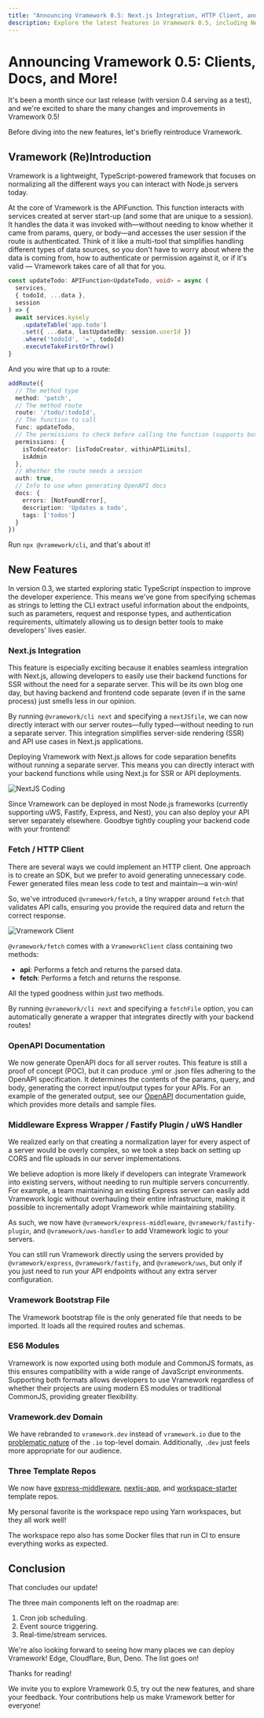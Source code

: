 ```yaml
---
title: "Announcing Vramework 0.5: Next.js Integration, HTTP Client, and OpenAPI Docs"
description: Explore the latest features in Vramework 0.5, including NextJS integration, a new HTTP client, and OpenAPI documentation.
---
```


# Announcing Vramework 0.5: Clients, Docs, and More!

It's been a month since our last release (with version 0.4 serving as a test), and we're excited to share the many changes and improvements in Vramework 0.5!

<!-- truncate -->

Before diving into the new features, let's briefly reintroduce Vramework.

## Vramework (Re)Introduction

Vramework is a lightweight, TypeScript-powered framework that focuses on normalizing all the different ways you can interact with Node.js servers today.

At the core of Vramework is the APIFunction. This function interacts with services created at server start-up (and some that are unique to a session). It handles the data it was invoked with—without needing to know whether it came from params, query, or body—and accesses the user session if the route is authenticated. Think of it like a multi-tool that simplifies handling different types of data sources, so you don't have to worry about where the data is coming from, how to authenticate or permission against it, or if it's valid — Vramework takes care of all that for you.

```typescript
const updateTodo: APIFunction<UpdateTodo, void> = async (
  services,
  { todoId, ...data },
  session
) => {
  await services.kysely
    .updateTable('app.todo')
    .set({ ...data, lastUpdatedBy: session.userId })
    .where('todoId', '=', todoId)
    .executeTakeFirstOrThrow()
}
```

And you wire that up to a route:

```typescript
addRoute({
  // The method type
  method: 'patch',
  // The method route
  route: '/todo/:todoId',
  // The function to call
  func: updateTodo,
  // The permissions to check before calling the function (supports both and ors)
  permissions: {
    isTodoCreator: [isTodoCreator, withinAPILimits],
    isAdmin
  },
  // Whether the route needs a session
  auth: true,
  // Info to use when generating OpenAPI docs
  docs: {
    errors: [NotFoundError],
    description: 'Updates a todo',
    tags: ['todos']
  }
})
```

Run `npx @vramework/cli`, and that's about it!

## New Features

In version 0.3, we started exploring static TypeScript inspection to improve the developer experience. This means we've gone from specifying schemas as strings to letting the CLI extract useful information about the endpoints, such as parameters, request and response types, and authentication requirements, ultimately allowing us to design better tools to make developers' lives easier.

### Next.js Integration

This feature is especially exciting because it enables seamless integration with Next.js, allowing developers to easily use their backend functions for SSR without the need for a separate server. This will be its own blog one day, but having backend and frontend code separate (even if in the same process) just smells less in our opinion.

By running `@vramework/cli next` and specifying a `nextJSfile`, we can now directly interact with our server routes—fully typed—without needing to run a separate server. This integration simplifies server-side rendering (SSR) and API use cases in Next.js applications.

Deploying Vramework with Next.js allows for code separation benefits without running a separate server. This means you can directly interact with your backend functions while using Next.js for SSR or API deployments.

![NextJS Coding](/img/nextjs-coding.gif)

Since Vramework can be deployed in most Node.js frameworks (currently supporting uWS, Fastify, Express, and Nest), you can also deploy your API server separately elsewhere. Goodbye tightly coupling your backend code with your frontend!

### Fetch / HTTP Client

There are several ways we could implement an HTTP client. One approach is to create an SDK, but we prefer to avoid generating unnecessary code. Fewer generated files mean less code to test and maintain—a win-win!

So, we've introduced `@vramework/fetch`, a tiny wrapper around `fetch` that validates API calls, ensuring you provide the required data and return the correct response.

![Vramework Client](/img/fetch.gif)

`@vramework/fetch` comes with a `VrameworkClient` class containing two methods:

- **api**: Performs a fetch and returns the parsed data.
- **fetch**: Performs a fetch and returns the response.

All the typed goodness within just two methods.

By running `@vramework/cli next` and specifying a `fetchFile` option, you can automatically generate a wrapper that integrates directly with your backend routes!

### OpenAPI Documentation

We now generate OpenAPI docs for all server routes. This feature is still a proof of concept (POC), but it can produce .yml or .json files adhering to the OpenAPI specification. It determines the contents of the params, query, and body, generating the correct input/output types for your APIs. For an example of the generated output, see our [OpenAPI](/docs/openapi-v3) documentation guide, which provides more details and sample files.

### Middleware Express Wrapper / Fastify Plugin / uWS Handler

We realized early on that creating a normalization layer for every aspect of a server would be overly complex, so we took a step back on setting up CORS and file uploads in our server implementations.

We believe adoption is more likely if developers can integrate Vramework into existing servers, without needing to run multiple servers concurrently. For example, a team maintaining an existing Express server can easily add Vramework logic without overhauling their entire infrastructure, making it possible to incrementally adopt Vramework while maintaining stability.

As such, we now have `@vramework/express-middleware`, `@vramework/fastify-plugin`, and `@vramework/uws-handler` to add Vramework logic to your servers.

You can still run Vramework directly using the servers provided by `@vramework/express`, `@vramework/fastify`, and `@vramework/uws`, but only if you just need to run your API endpoints without any extra server configuration.

### Vramework Bootstrap File

The Vramework bootstrap file is the only generated file that needs to be imported. It loads all the required routes and schemas.

### ES6 Modules

Vramework is now exported using both module and CommonJS formats, as this ensures compatibility with a wide range of JavaScript environments. Supporting both formats allows developers to use Vramework regardless of whether their projects are using modern ES modules or traditional CommonJS, providing greater flexibility.

### Vramework.dev Domain

We have rebranded to `vramework.dev` instead of `vramework.io` due to the [problematic nature](https://tamouse.github.io/blog/politics/2019/10/02/why-is-the-io-domain-problematic.html) of the `.io` top-level domain. Additionally, `.dev` just feels more appropriate for our audience.

### Three Template Repos

We now have [express-middleware](https://github.com/vramework/express-middleware-starter), [nextjs-app](https://github.com/vramework/nextjs-app-starter), and [workspace-starter](https://github.com/vramework/workspace-starter) template repos.

My personal favorite is the workspace repo using Yarn workspaces, but they all work well!

The workspace repo also has some Docker files that run in CI to ensure everything works as expected.

## Conclusion

That concludes our update!

The three main components left on the roadmap are:

1. Cron job scheduling.
2. Event source triggering.
3. Real-time/stream services.

We're also looking forward to seeing how many places we can deploy Vramework! Edge, Cloudflare, Bun, Deno. The list goes on!

Thanks for reading!

We invite you to explore Vramework 0.5, try out the new features, and share your feedback. Your contributions help us make Vramework better for everyone!
